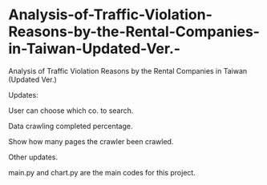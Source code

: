 # Analysis-of-Traffic-Violation-Reasons-by-the-Rental-Companies-in-Taiwan-Updated-Ver.-
Analysis of Traffic Violation Reasons by the  Rental Companies in Taiwan (Updated Ver.)

Updates:

User can choose which co. to search.

Data crawling completed percentage.

Show how many pages the crawler been crawled.

Other updates.

main.py and chart.py are the main codes for this project.
